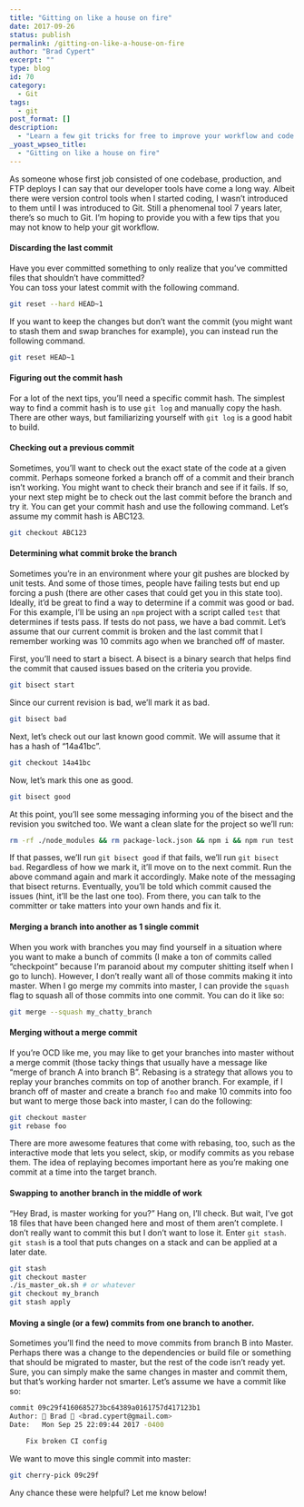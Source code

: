 ```yaml
---
title: "Gitting on like a house on fire"
date: 2017-09-26
status: publish
permalink: /gitting-on-like-a-house-on-fire
author: "Brad Cypert"
excerpt: ""
type: blog
id: 70
category:
  - Git
tags:
  - git
post_format: []
description:
  - "Learn a few git tricks for free to improve your workflow and code like a git master!"
_yoast_wpseo_title:
  - "Gitting on like a house on fire"
---
```


As someone whose first job consisted of one codebase, production, and FTP deploys I can say that our developer tools have come a long way. Albeit there were version control tools when I started coding, I wasn’t introduced to them until I was introduced to Git. Still a phenomenal tool 7 years later, there’s so much to Git. I’m hoping to provide you with a few tips that you may not know to help your git workflow.

#### Discarding the last commit

Have you ever committed something to only realize that you’ve committed files that shouldn’t have committed?  
You can toss your latest commit with the following command.

```bash
git reset --hard HEAD~1

```

If you want to keep the changes but don’t want the commit (you might want to stash them and swap branches for example), you can instead run the following command.

```bash
git reset HEAD~1

```

#### Figuring out the commit hash

For a lot of the next tips, you’ll need a specific commit hash. The simplest way to find a commit hash is to use `git log` and manually copy the hash. There are other ways, but familiarizing yourself with `git log` is a good habit to build.

#### Checking out a previous commit

Sometimes, you’ll want to check out the exact state of the code at a given commit. Perhaps someone forked a branch off of a commit and their branch isn’t working. You might want to check their branch and see if it fails. If so, your next step might be to check out the last commit before the branch and try it. You can get your commit hash and use the following command. Let’s assume my commit hash is ABC123.

```bash
git checkout ABC123

```

#### Determining what commit broke the branch

Sometimes you’re in an environment where your git pushes are blocked by unit tests. And some of those times, people have failing tests but end up forcing a push (there are other cases that could get you in this state too). Ideally, it’d be great to find a way to determine if a commit was good or bad. For this example, I’ll be using an `npm` project with a script called `test` that determines if tests pass. If tests do not pass, we have a bad commit. Let’s assume that our current commit is broken and the last commit that I remember working was 10 commits ago when we branched off of master.

First, you’ll need to start a bisect. A bisect is a binary search that helps find the commit that caused issues based on the criteria you provide.

```bash
git bisect start

```

Since our current revision is bad, we’ll mark it as bad.

```bash
git bisect bad

```

Next, let’s check out our last known good commit. We will assume that it has a hash of “14a41bc”.

```bash
git checkout 14a41bc
```

Now, let’s mark this one as good.

```bash
git bisect good
```

At this point, you’ll see some messaging informing you of the bisect and the revision you switched too. We want a clean slate for the project so we’ll run:

```bash
rm -rf ./node_modules && rm package-lock.json && npm i && npm run test

```

If that passes, we’ll run `git bisect good` if that fails, we’ll run `git bisect bad`. Regardless of how we mark it, it’ll move on to the next commit. Run the above command again and mark it accordingly. Make note of the messaging that bisect returns. Eventually, you’ll be told which commit caused the issues (hint, it’ll be the last one too). From there, you can talk to the committer or take matters into your own hands and fix it.

#### Merging a branch into another as 1 single commit

When you work with branches you may find yourself in a situation where you want to make a bunch of commits (I make a ton of commits called “checkpoint” because I’m paranoid about my computer shitting itself when I go to lunch). However, I don’t really want all of those commits making it into master. When I go merge my commits into master, I can provide the `squash` flag to squash all of those commits into one commit. You can do it like so:

```bash
git merge --squash my_chatty_branch

```

#### Merging without a merge commit

If you’re OCD like me, you may like to get your branches into master without a merge commit (those tacky things that usually have a message like “merge of branch A into branch B”. Rebasing is a strategy that allows you to replay your branches commits on top of another branch. For example, if I branch off of master and create a branch `foo` and make 10 commits into foo but want to merge those back into master, I can do the following:

```bash
git checkout master
git rebase foo
```

There are more awesome features that come with rebasing, too, such as the interactive mode that lets you select, skip, or modify commits as you rebase them. The idea of replaying becomes important here as you’re making one commit at a time into the target branch.

#### Swapping to another branch in the middle of work

“Hey Brad, is master working for you?” Hang on, I’ll check. But wait, I’ve got 18 files that have been changed here and most of them aren’t complete. I don’t really want to commit this but I don’t want to lose it. Enter `git stash`. `git stash` is a tool that puts changes on a stack and can be applied at a later date.

```bash
git stash
git checkout master
./is_master_ok.sh # or whatever
git checkout my_branch
git stash apply
```

#### Moving a single (or a few) commits from one branch to another.

Sometimes you’ll find the need to move commits from branch B into Master. Perhaps there was a change to the dependencies or build file or something that should be migrated to master, but the rest of the code isn’t ready yet. Sure, you can simply make the same changes in master and commit them, but that’s working harder not smarter. Let’s assume we have a commit like so:

```bash
commit 09c29f4160685273bc64389a0161757d417123b1
Author: 👾 Brad 👾 <brad.cypert@gmail.com>
Date:   Mon Sep 25 22:09:44 2017 -0400

    Fix broken CI config
```

We want to move this single commit into master:

```bash
git cherry-pick 09c29f
```

Any chance these were helpful? Let me know below!
